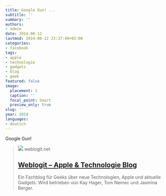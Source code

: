 ```yaml
---
title: Google Gun! ...
subtitle: ''
summary: ''
authors:
- admin
date: 2014-08-12
lastmod: 2014-08-12 23:37:49+02:00
categories:
- facebook
tags:
- apple
- technologie
- gadgets
- blog
- geek
featured: false
image:
  placement: 1
  caption: ''
  focal_point: Smart
  preview_only: true
slug: ''
year: 2014
languages:
- deutsch
---
```


Google Gun!

> [![](http://weblogit.net/wp-content/uploads/2012/05/wbi-wallpaper-front.png)](http://weblogit.net/2014/06/13/cheater-google-glass-und-smart-rifle-97011/)
> weblogit.net
> ## [Weblogit – Apple & Technologie Blog](http://weblogit.net/2014/06/13/cheater-google-glass-und-smart-rifle-97011/)
>
>Ein Fachblog für Geeks über neue Technologien, Apple und aktuelle Gadgets. Wird betrieben von Kay Hager, Tom Nemec und Jasmina Berger.